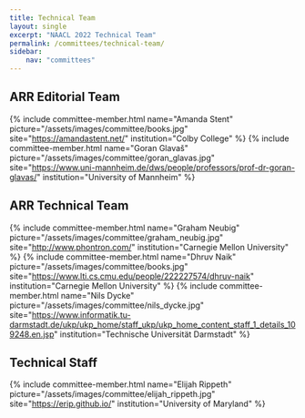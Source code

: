 ```yaml
---
title: Technical Team
layout: single
excerpt: "NAACL 2022 Technical Team"
permalink: /committees/technical-team/
sidebar:
    nav: "committees"
---
```


## ARR Editorial Team

{% include committee-member.html
   name="Amanda Stent"
   picture="/assets/images/committee/books.jpg"
   site="https://amandastent.net/"
   institution="Colby College"
%}
{% include committee-member.html
   name="Goran Glavaš"
   picture="/assets/images/committee/goran_glavas.jpg"
   site="https://www.uni-mannheim.de/dws/people/professors/prof-dr-goran-glavas/"
   institution="University of Mannheim"
%}

## ARR Technical Team

{% include committee-member.html
   name="Graham Neubig"
   picture="/assets/images/committee/graham_neubig.jpg"
   site="http://www.phontron.com/"
   institution="Carnegie Mellon University"
%}
{% include committee-member.html
   name="Dhruv Naik"
   picture="/assets/images/committee/books.jpg"
   site="https://www.lti.cs.cmu.edu/people/222227574/dhruv-naik"
   institution="Carnegie Mellon University"
%}
{% include committee-member.html
   name="Nils Dycke"
   picture="/assets/images/committee/nils_dycke.jpg"
   site="https://www.informatik.tu-darmstadt.de/ukp/ukp_home/staff_ukp/ukp_home_content_staff_1_details_109248.en.jsp"
   institution="Technische Universität Darmstadt"
%}

## Technical Staff

{% include committee-member.html
   name="Elijah Rippeth"
   picture="/assets/images/committee/elijah_rippeth.jpg"
   site="https://erip.github.io/"
   institution="University of Maryland"
%}
